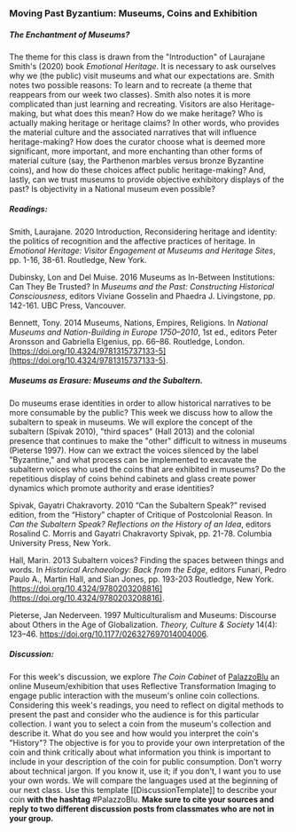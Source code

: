 ### Moving Past Byzantium: Museums, Coins and Exhibition

##### The Enchantment of Museums? 

The theme for this class is drawn from the "Introduction" of Laurajane Smith's (2020) book *Emotional Heritage*. It is necessary to ask ourselves why we (the public) visit museums and what our expectations are. Smith notes two possible reasons: To learn and to recreate (a theme that reappears from our week two classes).  Smith also notes it is more complicated than just learning and recreating. Visitors are also Heritage-making, but what does this mean? How do we make heritage? Who is actually making heritage or heritage claims? In other words, who provides the material culture and the associated narratives that will influence heritage-making? How does the curator choose what is deemed more significant, more important, and more enchanting than other forms of material culture (say, the Parthenon marbles versus bronze Byzantine coins), and how do these choices affect public heritage-making? And, lastly, can we trust museums to provide objective exhibitory displays of the past?  Is objectivity in a National museum even possible?

##### Readings:

Smith, Laurajane. 2020   Introduction, Reconsidering heritage and identity: the politics of recognition and the affective practices of heritage. In _Emotional Heritage: Visitor Engagement at Museums and Heritage Sites_, pp. 1-16, 38-61. Routledge, New York.

Dubinsky, Lon and Del Muise. 2016   Museums as In-Between Institutions: Can They Be Trusted? In *Museums and the Past: Constructing Historical Consciousness*, editors Viviane Gosselin and Phaedra J. Livingstone, pp. 142-161. UBC Press, Vancouver. 

Bennett, Tony. 2014   Museums, Nations, Empires, Religions. In _National Museums and Nation-Building in Europe 1750–2010_, 1st ed., editors Peter Aronsson and Gabriella Elgenius, pp. 66–86. Routledge, London. 
[https://doi.org/10.4324/9781315737133-5](https://doi.org/10.4324/9781315737133-5).

##### Museums as Erasure: Museums and the Subaltern. 

Do museums erase identities in order to allow historical narratives to be more consumable by the public? This week we discuss how to allow the subaltern to speak in museums. We will explore the concept of the subaltern (Spivak 2010), "third spaces" (Hall 2013) and the colonial presence that continues to make the "other" difficult to witness in museums (Pieterse 1997). How can we extract the voices silenced by the label "Byzantine," and what process can be implemented to excavate the subaltern voices who used the coins that are exhibited in museums? Do the repetitious display of coins behind cabinets and glass create power dynamics which promote authority and erase identities? 

Spivak, Gayatri Chakravorty. 2010   “Can the Subaltern Speak?” revised edition, from the “History” chapter of Critique of Postcolonial Reason. In _Can the Subaltern Speak? Reflections on the History of an Idea_, editors Rosalind C. Morris and Gayatri Chakravorty Spivak, pp. 21-78. Columbia University Press, New York.

Hall, Marin. 2013   Subaltern voices? Finding the spaces between things and words. In _Historical Archaeology: Back from the Edge_, editors Funari, Pedro Paulo A., Martin Hall, and Sian Jones, pp. 193-203 Routledge, New York.   [https://doi.org/10.4324/9780203208816](https://doi.org/10.4324/9780203208816).

Pieterse, Jan Nederveen. 1997   Multiculturalism and Museums: Discourse about Others in the Age of Globalization. *Theory, Culture & Society* 14(4): 123–46. https://doi.org/10.1177/026327697014004006.

##### Discussion:

For this week's discussion, we explore *The Coin Cabinet* of [PalazzoBlu](http://vcg.isti.cnr.it/PalazzoBlu/) an online Museum/exhibition that uses Reflective Transformation Imaging to engage public interaction with the museum's online coin collections. Considering this week's readings, you need to reflect on digital methods to present the past and consider who the audience is for this particular collection.  I want you to select a coin from the museum's collection and describe it. What do you see and how would you interpret the coin's "History"?  The objective is for you to provide your own interpretation of the coin and think critically about what information you think is important to include in your description of the coin for public consumption.  Don't worry about technical jargon. If you know it, use it; if you don't, I want you to use your own words. We will compare the languages used at the beginning of our next class. Use this template [[DiscussionTemplate]] to describe your coin **with the hashtag**  #PalazzoBlu. 
**Make sure to cite your sources and reply to two different discussion posts from classmates who are not in your group.** 
